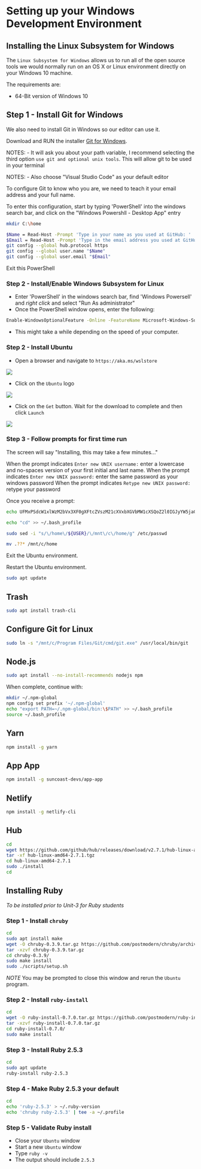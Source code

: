 # Setting up your Windows Development Environment

## Installing the Linux Subsystem for Windows

The `Linux Subsystem for Windows` allows us to run all of the open source tools we would normally run on an OS X or Linux environment directly on your Windows 10 machine.

The requirements are:

- 64-Bit version of Windows 10

## Step 1 - Install Git for Windows

We also need to install Git in Windows so our editor can use it.

Download and RUN the installer [Git for Windows](https://gitforwindows.org/).

NOTES: - It will ask you about your path variable, I recommend selecting the third option `use git and optional unix tools`. This will allow git to be used in your terminal

NOTES: - Also choose "Visual Studio Code" as your default editor

To configure Git to know who you are, we need to teach it your email address and your full name.

To enter this configuration, start by typing 'PowerShell' into the windows search bar, and click on the "Windows Powershll - Desktop App" entry

```sh
mkdir C:\home

$Name = Read-Host -Prompt 'Type in your name as you used at GitHub: '
$Email = Read-Host -Prompt 'Type in the email address you used at GitHub: '
git config --global hub.protocol https
git config --global user.name "$Name"
git config --global user.email "$Email"
```

Exit this PowerShell

### Step 2 - Install/Enable Windows Subsystem for Linux

- Enter 'PowerShell' in the windows search bar, find 'Windows Powersell' and *right click* and select "Run As administrator"
- Once the PowerShell window opens, enter the following:

```sh
Enable-WindowsOptionalFeature -Online -FeatureName Microsoft-Windows-Subsystem-Linux
```

- This might take a while depending on the speed of your computer.

### Step 2 - Install Ubuntu

- Open a browser and navigate to `https://aka.ms/wslstore`

![](./assets/wslstore.png)

- Click on the `Ubuntu` logo

![](./assets/choose-ubuntu.png)

- Click on the `Get` button. Wait for the download to complete and then click `Launch`

![](./assets/ubuntu.png)

### Step 3 - Follow prompts for first time run

The screen will say "Installing, this may take a few minutes..."

When the prompt indicates `Enter new UNIX username:` enter a lowercase and no-spaces version of your first initial and last name.
When the prompt indicates `Enter new UNIX password:` enter the same password as your windows password
When the prompt indicates `Retype new UNIX password:` retype your password

Once you receive a prompt:

```sh
echo UFMxPSdcW1xlWzM2bVx3XF0gXFtcZVszM21cXVxbXGVbMW1cXSQoZ2l0IGJyYW5jaCAyPi9kZXYvbnVsbCB8IHNlZCAicy8qIFwoLipcKS9cMSAvIikkIFxbXGVbMG1cXScKCiMtLS0tLS0tLS0tLS0tLS0tLS0tLS0tLS0tLS0tLS0tLS0tLS0tLS0tLS0tCiMgUnVieSBHZW0gZW5zdXJlIHBhdGgKIy0tLS0tLS0tLS0tLS0tLS0tLS0tLS0tLS0tLS0tLS0tLS0tLS0tLS0tLS0KZ2VtIGVudiBnZW1kaXIgMj4vZGV2L251bGwgJiYgZXhwb3J0IFBBVEg9IiQoZ2VtIGVudiBnZW1kaXIpL2JpbjokUEFUSCIK | base64 -d >> ~/.bash_profile

echo "cd" >> ~/.bash_profile

sudo sed -i "s/\/home\/${USER}/\/mnt\/c\/home/g" /etc/passwd

mv .??* /mnt/c/home
```

Exit the Ubuntu environment.

Restart the Ubuntu environment.

```sh
sudo apt update
```

## Trash

```sh
sudo apt install trash-cli
```

## Configure Git for Linux

```sh
sudo ln -s "/mnt/c/Program Files/Git/cmd/git.exe" /usr/local/bin/git
```

## Node.js

```sh
sudo apt install --no-install-recommends nodejs npm
```

When complete, continue with:

```sh
mkdir ~/.npm-global
npm config set prefix '~/.npm-global'
echo "export PATH=~/.npm-global/bin:\$PATH" >> ~/.bash_profile
source ~/.bash_profile
```

## Yarn

```sh
npm install -g yarn
```

## App App

```sh
npm install -g suncoast-devs/app-app
```

## Netlify

```sh
npm install -g netlify-cli
```

## Hub

```sh
cd
wget https://github.com/github/hub/releases/download/v2.7.1/hub-linux-amd64-2.7.1.tgz
tar -xf hub-linux-amd64-2.7.1.tgz
cd hub-linux-amd64-2.7.1
sudo ./install
cd
```

## Installing Ruby

_To be installed prior to Unit-3 for Ruby students_

### Step 1 - Install `chruby`

```sh
cd
sudo apt install make
wget -O chruby-0.3.9.tar.gz https://github.com/postmodern/chruby/archive/v0.3.9.tar.gz
tar -xzvf chruby-0.3.9.tar.gz
cd chruby-0.3.9/
sudo make install
sudo ./scripts/setup.sh
```

_NOTE_ You may be prompted to close this window and rerun the `Ubuntu` program.

### Step 2 - Install `ruby-install`

```sh
cd
wget -O ruby-install-0.7.0.tar.gz https://github.com/postmodern/ruby-install/archive/v0.7.0.tar.gz
tar -xzvf ruby-install-0.7.0.tar.gz
cd ruby-install-0.7.0/
sudo make install
```

### Step 3 - Install Ruby 2.5.3

```sh
cd
sudo apt update
ruby-install ruby-2.5.3
```

### Step 4 - Make Ruby 2.5.3 your default

```sh
cd
echo 'ruby-2.5.3' > ~/.ruby-version
echo 'chruby ruby-2.5.3' | tee -a ~/.profile
```

### Step 5 - Validate Ruby install

- Close your `Ubuntu` window
- Start a new `Ubuntu` window
- Type `ruby -v`
- The output should include `2.5.3`
